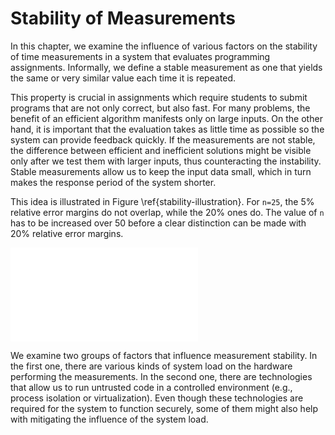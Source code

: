# Stability of Measurements

In this chapter, we examine the influence of various factors on the stability of 
time measurements in a system that evaluates programming assignments. 
Informally, we define a stable measurement as one that yields the same or very 
similar value each time it is repeated. 

This property is crucial in assignments which require students to submit 
programs that are not only correct, but also fast. For many problems, the 
benefit of an efficient algorithm manifests only on large inputs. On the other 
hand, it is important that the evaluation takes as little time as possible so 
the system can provide feedback quickly. If the measurements are not stable, the 
difference between efficient and inefficient solutions might be visible only 
after we test them with larger inputs, thus counteracting the instability. 
Stable measurements allow us to keep the input data small, which in turn makes 
the response period of the system shorter.

This idea is illustrated in Figure \ref{stability-illustration}. For `n=25`, the 
5% relative error margins do not overlap, while the 20% ones do. The value of 
`n` has to be increased over 50 before a clear distinction can be made with 20% 
relative error margins. 

![A comparison of the plots of two asymptotically distinct functions with 5\\% 
and 20\\% relative error margins outlined
\label{stability-illustration}](img/stability/stability-illustration.tex)

We examine two groups of factors that influence measurement stability. In the 
first one, there are various kinds of system load on the hardware performing the 
measurements. In the second one, there are technologies that allow us to run 
untrusted code in a controlled environment (e.g., process isolation or 
virtualization). Even though these technologies are required for the system to 
function securely, some of them might also help with mitigating the influence of 
the system load.
